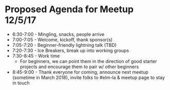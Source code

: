 # Proposed Agenda for Meetup 12/5/17

* 6:30-7:00 - Mingling, snacks, people arrive
* 7:00-7:05 - Welcome, kickoff, thank sponsor(s)
* 7:05-7:20 - Beginner-friendly lightning talk (TBD)
* 7:20-7:30 - Ice Breakers, break up into working groups
* 7:30-8:45 - Work time
  * For beginners, we can point them in the direction of good starter projects and encourage them to pair w/ other beginners
* 8:45-9:00 - Thank everyone for coming, announce next meetup (sometime in March 2018), invite folks to #elm-la & meetup page to stay in touch